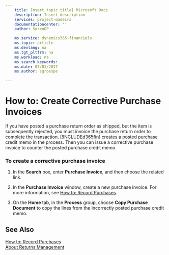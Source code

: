 ```yaml
---
    title: Insert topic title| Microsoft Docs
    description: Insert description
    services: project-madeira
    documentationcenter: ''
    author: SorenGP

    ms.service: dynamics365-financials
    ms.topic: article
    ms.devlang: na
    ms.tgt_pltfrm: na
    ms.workload: na
    ms.search.keywords:
    ms.date: 07/01/2017
    ms.author: sgroespe

---
```

# How to: Create Corrective Purchase Invoices
If you have posted a purchase return order as shipped, but the item is subsequently rejected, you must invoice the purchase return order to complete the transaction. [!INCLUDE[d365fin](includes/d365fin_md.md)] creates a posted purchase credit memo in the process. Then you can issue a corrective purchase invoice to counter the posted purchase credit memo.  
  
### To create a corrective purchase invoice  
  
1.  In the **Search** box, enter **Purchase Invoice**, and then choose the related link.  
  
2.  In the **Purchase Invoice** window, create a new purchase invoice. For more information, see [How to: Record Purchases](../how-to-record-purchases.md).  
  
3.  On the **Home** tab, in the **Process** group, choose **Copy Purchase Document** to copy the lines from the incorrectly posted purchase credit memo.  
  
## See Also  
 [How to: Record Purchases](../how-to-record-purchases.md)   
 [About Returns Management](../about-returns-management.md)